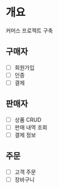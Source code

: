 # 개요

커머스 프로젝트 구축

## 구매자
- [ ] 회원가입
- [ ] 인증
- [ ] 결제
## 판매자
- [ ] 상품 CRUD
- [ ] 판매 내역 조회
- [ ] 결제 정보
## 주문
- [ ] 고객 주문
- [ ] 장바구니
